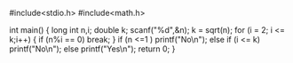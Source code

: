 #include<stdio.h>
#include<math.h>

int main()
{
    long int n,i;
    double k;
    scanf("%d",&n);
    k = sqrt(n);
    for (i = 2; i <= k;i++)
    {
        if (n%i == 0) break;
    }
    if (n <=1 ) printf("No\n");
    else if (i <= k) printf("No\n");
    else printf("Yes\n");
    return 0;
}